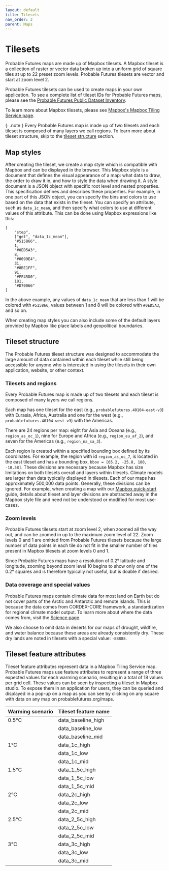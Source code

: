 ```yaml
---
layout: default
title: Tilesets
nav_order: 2
parent: Maps
---
```


# Tilesets

Probable Futures maps are made up of Mapbox tilesets. A Mapbox tileset is a collection of raster or vector data broken up into a uniform grid of square tiles at up to 22 preset zoom levels. Probable Futures tilesets are vector and start at zoom level 2.

Probable Futures tilesets can be used to create maps in your own application. To see a complete list of tileset IDs for Probable Futures maps, please see the [Probable Futures Public Dataset Inventory](https://docs.google.com/spreadsheets/d/1pE7KBSzsKXq7Qwsxgic_0YCIMi-dYtOEEFlGcvRLdOg/edit#gid=254758432).

To learn more about Mapbox tilesets, please see [Mapbox's Mapbox Tiling Service page](https://www.mapbox.com/mts).

{: .note }
Every Probable Futures map is made up of two tilesets and each tileset is composed of many layers we call regions. To learn more about tileset structure, skip to the [tileset structure](/tilesets.md#tileset-structure) section.

## Map styles

After creating the tileset, we create a map style which is compatible with Mapbox and can be displayed in the browser. This Mapbox style is a document that defines the visual appearance of a map: what data to draw, the order to draw it in, and how to style the data when drawing it. A style document is a JSON object with specific root level and nested properties. This specification defines and describes these properties. For example, in one part of this JSON object, you can specify the bins and colors to use based on the data that exists in the tileset. You can specify an attribute, such as `data_1c_mean`, and then specify what colors to use at different values of this attribute. This can be done using Mapbox expressions like this:

```
[
    "step",
    ["get", "data_1c_mean"],
    "#515866",
    1,
    "#0ED5A3",
    8,
    "#0099E4",
    31,
    "#8BE1FF",
    91,
    "#FF45D0",
    181,
    "#D70066"
]
```

In the above example, any values of `data_1c_mean` that are less than 1 will be colored with `#515866`, values between 1 and 8 will be colored with `#0ED5A3`, and so on.

When creating map styles you can also include some of the default layers provided by Mapbox like place labels and geopolitical boundaries.

## Tileset structure
The Probable Futures tileset structure was designed to accommodate the large amount of data contained within each tileset while still being accessible for anyone who is interested in using the tilesets in their own application, website, or other context.

### Tilesets and regions
Every Probable Futures map is made up of two tilesets and each tileset is composed of many layers we call regions.

Each map has one tileset for the east (e.g., `probablefutures.40104-east-v3`) with Eurasia, Africa, Australia and one for the west (e.g., `probablefutures.40104-west-v3`) with the Americas.

There are 24 regions per map: eight for Asia and Oceana (e.g., `region_as_oc_1`), nine for Europe and Africa (e.g., `region_eu_af_2`), and seven for the Americas (e.g., `region_na_sa_3`).

Each region is created within a specified bounding box defined by its coordinates. For example, the region with id `region_as_oc_7`, is located in the east tileset and has a bounding box, `bbox = [65.2, -25.8, 180, -10.58]`. These divisions are necessary because Mapbox has size limitations on both tilesets overall and layers within tilesets. Climate models are larger than data typically displayed in tilesets. Each of our maps has approximately 500,000 data points. Generally, these divisions can be ignored. For example, when creating a map with our [Mapbox quick-start](/mapbox-quick-start.md) guide, details about tileset and layer divisions are abstracted away in the Mapbox style file and need not be understood or modified for most use-cases.

### Zoom levels
Probable Futures tilesets start at zoom level 2, when zoomed all the way out, and can be zoomed in up to the maximum zoom level of 22. Zoom levels 0 and 1 are omitted from Probable Futures tilesets because the large number of data points in each tile do not fit in the smaller number of tiles present in Mapbox tilesets at zoom levels 0 and 1.

Since Probable Futures maps have a resolution of 0.2° latitude and longitude, zooming beyond zoom level 10 begins to show only one of the 0.2° squares and is therefore typically not useful, but is doable if desired.

### Data coverage and special values
Probable Futures maps contain climate data for most land on Earth but do not cover parts of the Arctic and Antarctic and remote islands. This is because the data comes from CORDEX-CORE framework, a standardization for regional climate model output. To learn more about where the data comes from, visit the [Science page](https://probablefutures.org/science/our-maps/).

We also choose to omit data in deserts for our maps of drought, wildfire, and water balance because these areas are already consistently dry. These dry lands are noted in tilesets with a special value: `-88888`.

## Tileset feature attributes

Tileset feature attributes represent data in a Mapbox Tiling Service map. Probable Futures maps use feature attributes to represent a range of three expected values for each warming scenario, resulting in a total of 18 values per grid cell. These values can be seen by inspecting a tileset in Mapbox studio. To expose them in an application for users, they can be queried and displayed in a pop-up on a map as you can see by clicking on any square with data on any map on probablefutures.org/maps.

| Warming scenario | Tileset feature name |
| ---------------- | -------------------- |
| 0.5°C            | data_baseline_high   |
|                  | data_baseline_low    |
|                  | data_baseline_mid    |
| 1°C              | data_1c_high         |
|                  | data_1c_low          |
|                  | data_1c_mid          |
| 1.5°C            | data_1_5c_high       |
|                  | data_1_5c_low        |
|                  | data_1_5c_mid        |
| 2°C              | data_2c_high         |
|                  | data_2c_low          |
|                  | data_2c_mid          |
| 2.5°C            | data_2_5c_high       |
|                  | data_2_5c_low        |
|                  | data_2_5c_mid        |
| 3°C              | data_3c_high         |
|                  | data_3c_low          |
|                  | data_3c_mid          |
